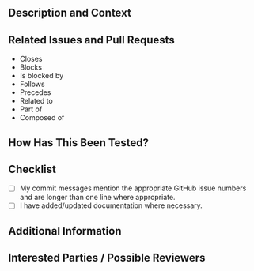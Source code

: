 <!--
Provide a general summary of your changes in the Title above. Use the prefix "WIP:" or "Draft:" if this is a work-in-progress pull request.
-->

<!--
Note that anything between these delimiters is a comment that will not appear in the pull request description once created.
-->

<!--
Assignees: Assign yourself.
-->

<!--
Reviewer: Assign a developer who is qualified to review your changes. 
-->

## Description and Context
<!--
Provide a brief and concise description of your proposed change. Why is this change required? What problem does it solve?
-->

## Related Issues and Pull Requests
<!--
If applicable, let us know how this pull request is related to any other open issues or pull requests:
-->
* Closes
* Blocks
* Is blocked by
* Follows
* Precedes
* Related to
* Part of
* Composed of

## How Has This Been Tested?
<!--
Feel free to provide further information if useful or necessary.
-->

## Checklist
<!--
Go over all the following points, and put an `x` in all the boxes that apply. If you are unsure about any of these, please ask; we are here to help.
-->
- [ ] My commit messages mention the appropriate GitHub issue numbers and are longer than one line where appropriate.
- [ ] I have added/updated documentation where necessary.

## Additional Information
<!--
Is there anything else your fellow developers need to know in evaluating this pull request?
Feel free to add supplementary material here (e.g. screen output, log files, screenshots)
-->

## Interested Parties / Possible Reviewers
<!--
If there's any developer, who you think should be looped in on this pull request, feel free to @mention them here.
-->
